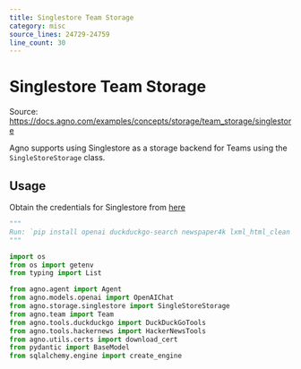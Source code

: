 ```yaml
---
title: Singlestore Team Storage
category: misc
source_lines: 24729-24759
line_count: 30
---
```


# Singlestore Team Storage
Source: https://docs.agno.com/examples/concepts/storage/team_storage/singlestore



Agno supports using Singlestore as a storage backend for Teams using the `SingleStoreStorage` class.

## Usage

Obtain the credentials for Singlestore from [here](https://portal.singlestore.com/)

```python singlestore_storage_for_team.py
"""
Run: `pip install openai duckduckgo-search newspaper4k lxml_html_clean agno` to install the dependencies
"""

import os
from os import getenv
from typing import List

from agno.agent import Agent
from agno.models.openai import OpenAIChat
from agno.storage.singlestore import SingleStoreStorage
from agno.team import Team
from agno.tools.duckduckgo import DuckDuckGoTools
from agno.tools.hackernews import HackerNewsTools
from agno.utils.certs import download_cert
from pydantic import BaseModel
from sqlalchemy.engine import create_engine

